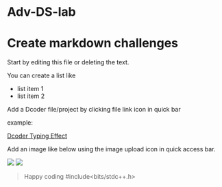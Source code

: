 # Adv-DS-lab

# Create markdown challenges
Start by editing this file or deleting the text.

You can create a list like
- list item 1
- list item 2



Add a Dcoder file/project by clicking file link icon in quick bar

example:

[Dcoder Typing Effect](https://code.dcoder.tech/feed/code/5d98add6bdde8b7601995352/Dcoder_typing_effect)






Add an image like below using the image upload icon in quick access bar.

![](https://assets.dcoder.tech/583f5fcf31b845750364b37d/5fc2337ff243f906af59a25f/image_277474)
![](https://drive.google.com/file/d/1i6W2vM3qzDLxzhlUdzoT6CjsaeZzXU8_/view?usp=share_link)
[](https://i.pinimg.com/originals/a2/b8/10/a2b81062e384c18fb53575822b89aa5f.jpg)

>  Happy coding
  #include<bits/stdc++.h>  
